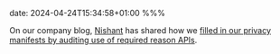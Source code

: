 date: 2024-04-24T15:34:58+01:00
%%%

On our company blog, [Nishant](https://twitter.com/nish_desai) has shared how we [filled in our privacy manifests by auditing use of required reason APIs](https://pspdfkit.com/blog/2024/privacy-manifests-on-ios/).
